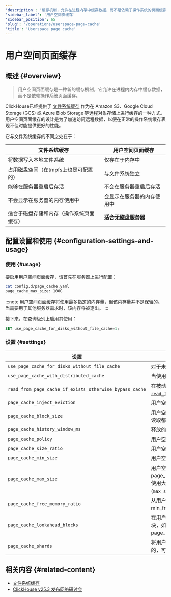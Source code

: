 ```yaml
---
'description': '缓存机制，允许在进程内存中缓存数据，而不是依赖于操作系统的页面缓存。'
'sidebar_label': '用户空间页缓存'
'sidebar_position': 65
'slug': '/operations/userspace-page-cache'
'title': 'Userspace page cache'
---
```





# 用户空间页面缓存

## 概述 {#overview}

> 用户空间页面缓存是一种新的缓存机制，它允许在进程内内存中缓存数据，而不是依赖操作系统页面缓存。

ClickHouse已经提供了 [文件系统缓存](/docs/operations/storing-data) 作为在 Amazon S3、Google Cloud Storage (GCS) 或 Azure Blob Storage 等远程对象存储上进行缓存的一种方式。用户空间页面缓存的设计是为了加速访问远程数据，以便在正常的操作系统缓存表现不佳时能提供更好的性能。

它与文件系统缓存的不同之处在于：

| 文件系统缓存                                            | 用户空间页面缓存                          |
|---------------------------------------------------------|---------------------------------------------|
| 将数据写入本地文件系统                                 | 仅存在于内存中                            |
| 占用磁盘空间（在tmpfs上也是可配置的）                  | 与文件系统独立                           |
| 能够在服务器重启后存活                                | 不会在服务器重启后存活                  |
| 不会显示在服务器的内存使用中                           | 会显示在服务器的内存使用中              |
| 适合于磁盘存储和内存（操作系统页面缓存）              | **适合无磁盘服务器**                      |

## 配置设置和使用 {#configuration-settings-and-usage}

### 使用 {#usage}

要启用用户空间页面缓存，请首先在服务器上进行配置：

```bash
cat config.d/page_cache.yaml
page_cache_max_size: 100G
```

:::note
用户空间页面缓存将使用最多指定的内存量，但该内存量并不是保留的。当需要用于其他服务器需求时，该内存将被逐出。
:::

接下来，在查询级别上启用其使用：

```sql
SET use_page_cache_for_disks_without_file_cache=1;
```

### 设置 {#settings}

| 设置                                                      | 描述                                                                                                                                                                                                                                                                                                                | 默认值       |
|----------------------------------------------------------|------------------------------------------------------------------------------------------------------------------------------------------------------------------------------------------------------------------------------------------------------------------------------------------------------------------------|---------------|
| `use_page_cache_for_disks_without_file_cache`            | 对于未启用文件系统缓存的远程磁盘，使用用户空间页面缓存。                                                                                                                                                                                                                                                             | `0`           |
| `use_page_cache_with_distributed_cache`                  | 当使用分布式缓存时，使用用户空间页面缓存。                                                                                                                                                                                                                                                                          | `0`           |
| `read_from_page_cache_if_exists_otherwise_bypass_cache`  | 在被动模式下使用用户空间页面缓存，类似于 [`read_from_filesystem_cache_if_exists_otherwise_bypass_cache`](/docs/operations/settings/settings#read_from_filesystem_cache_if_exists_otherwise_bypass_cache)。                                                                                                                            | `0`           |
| `page_cache_inject_eviction`                             | 用户空间页面缓存将随机使某些页面无效。用于测试目的。                                                                                                                                                                                                                                                                 | `0`           |
| `page_cache_block_size`                                  | 用户空间页面缓存中存储的文件块大小，单位为字节。所有通过缓存的读取都将四舍五入到该大小的倍数。                                                                                                                                                                                                                         | `1048576`     |
| `page_cache_history_window_ms`                           | 释放的内存在可被用户空间页面缓存使用的延迟。                                                                                                                                                                                                                                                                         | `1000`        |
| `page_cache_policy`                                      | 用户空间页面缓存策略名称。                                                                                                                                                                                                                                                                                          | `SLRU`        |
| `page_cache_size_ratio`                                  | 用户空间页面缓存中保护队列的大小相对于缓存的总大小。                                                                                                                                                                                                                                                                 | `0.5`         |
| `page_cache_min_size`                                    | 用户空间页面缓存的最小大小。                                                                                                                                                                                                                                                                                        | `104857600`   |
| `page_cache_max_size`                                    | 用户空间页面缓存的最大大小。设置为 0 以禁用缓存。如果大于 page_cache_min_size，缓存大小将不断在此范围内调整，以尽可能使用大部分可用内存，同时保持总内存使用低于限制 (`max_server_memory_usage`\[`_to_ram_ratio`\])。 | `0`           |
| `page_cache_free_memory_ratio`                           | 从用户空间页面缓存中保持空闲的内存比例。类似于 Linux 的 min_free_kbytes 设置。                                                                                                                                                                                                                                      | `0.15`        |
| `page_cache_lookahead_blocks`                            | 在用户空间页面缓存未命中的情况下，从底层存储一次读取多个连续块，如果它们也不在缓存中。每个块的大小为 page_cache_block_size 字节。                                                                                                                                                                                   | `16`          |
| `page_cache_shards`                                      | 将用户空间页面缓存分条到多个分片，以减少互斥锁争用。这是实验性的，可能不会提高性能。                                                                                                                                                                                                                                  | `4`           |

## 相关内容 {#related-content}
- [文件系统缓存](/docs/operations/storing-data)
- [ClickHouse v25.3 发布网络研讨会](https://www.youtube.com/live/iCKEzp0_Z2Q?feature=shared&t=1320)
